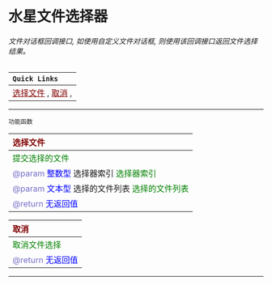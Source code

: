 # 水星文件选择器
###### 文件对话框回调接口, 如使用自定义文件对话框, 则使用该回调接口返回文件选择结果。

| `Quick Links` |
|:----|
|<a href="#Continue"  style="color:rgb(128,0,0)">选择文件</a> , <a href="#Cancel"  style="color:rgb(128,0,0)">取消</a> , |

---------------------
 `功能函数` <br/>

| <span style="color:rgb(128,0,0)" id="Continue">选择文件</span> |
|:----|
| <span style="color:rgb(0,128,0)">提交选择的文件<span> |
| <span style="color: rgb(117, 110, 200)">@param</span> <span style ="color: blue">整数型</span> 选择器索引 <span style="color: rgb(0, 128, 0)">选择器索引</span> | 
| <span style="color: rgb(117, 110, 200)">@param</span> <span style ="color: blue">文本型</span> 选择的文件列表 <span style="color: rgb(0, 128, 0)">选择的文件列表</span> | 
| <span style="color: rgb(117, 110, 200)">@return </span> <span style ="color: blue">无返回值</span> |


| <span style="color:rgb(128,0,0)" id="Cancel">取消</span> |
|:----|
| <span style="color:rgb(0,128,0)">取消文件选择<span> |
| <span style="color: rgb(117, 110, 200)">@return </span> <span style ="color: blue">无返回值</span> |


----------------------

<link rel="stylesheet" href="../gitalk.min.css">
<script src="../gitalk.min.js"></script>
<div id="gitalk-container"></div>
<script>
    var gitalk = new Gitalk({
        clientID: 'd17d49be2e680b77a84d',
        clientSecret:'9364cb456dda6401cb71d65092489e75c9f11872',
        repo: 'ecef_comment',
        owner: 'kirino17',
        admin: ['kirino17'],
        id: location.pathname
    });
    gitalk.render('gitalk-container');
</script>
